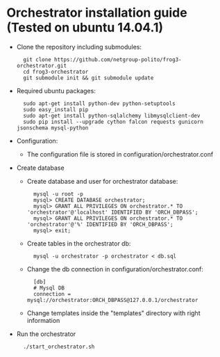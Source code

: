 # Orchestrator installation guide (Tested on ubuntu 14.04.1)

- Clone the repository including submodules:

        git clone https://github.com/netgroup-polito/frog3-orchestrator.git
        cd frog3-orchestrator
        git submodule init && git submodule update

- Required ubuntu packages:
    
        sudo apt-get install python-dev python-setuptools
		sudo easy_install pip
        sudo apt-get install python-sqlalchemy libmysqlclient-dev
		sudo pip install --upgrade cython falcon requests gunicorn jsonschema mysql-python
		
- Configuration:
    - The configuration file is stored in configuration/orchestrator.conf		
	
- Create database
    - Create database and user for orchestrator database:
	    
            mysql -u root -p
            mysql> CREATE DATABASE orchestrator;
            mysql> GRANT ALL PRIVILEGES ON orchestrator.* TO 'orchestrator'@'localhost' IDENTIFIED BY 'ORCH_DBPASS';
            mysql> GRANT ALL PRIVILEGES ON orchestrator.* TO 'orchestrator'@'%' IDENTIFIED BY 'ORCH_DBPASS';	
            mysql> exit;
    
    - Create tables in the orchestrator db:
            
            mysql -u orchestrator -p orchestrator < db.sql

    - Change the db connection in configuration/orchestrator.conf:

            [db]
            # Mysql DB
            connection = mysql://orchestrator:ORCH_DBPASS@127.0.0.1/orchestrator
        
	- Change templates inside the "templates" directory with right information

- Run the orchestrator
        
        ./start_orchestrator.sh
